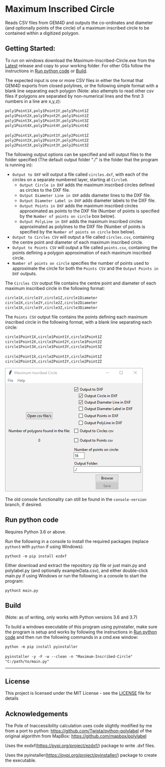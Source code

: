 # Maximum Inscribed Circle

Reads CSV files from GEM4D and outputs the co-ordinates and diameter (and optionally points of the circle) of a maximum inscribed circle to be contained within a digitized polygon.


## Getting Started:

To run on windows download the Maximum-Inscribed-Circle.exe from the [Latest](https://github.com/Archer4499/Maximum-Inscribed-Circle/releases/latest) release and copy to your working folder. For other OSs follow the instructions in [Run python code](#Run-python-code) or [Build](#Build).

The expected input is one or more CSV files in either the format that GEM4D exports from closed polylines, or the following simple format with a blank line separating each polygon (Note: also attempts to read other csv files if polygons are separated by non-numerical lines and the first 3 numbers in a line are x,y,z):
```
poly1Point1X,poly1Point1Y,poly1Point1Z
poly1Point2X,poly1Point2Y,poly1Point2Z
poly1Point3X,poly1Point3Y,poly1Point3Z
poly1Point4X,poly1Point4Y,poly1Point4Z

poly2Point1X,poly2Point1Y,poly2Point1Z
poly2Point2X,poly2Point2Y,poly2Point2Z
poly2Point3X,poly2Point3Y,poly2Point3Z
```

The following output options can be specified and will output files to the folder specified (The default output folder "./" is the folder that the program is running in):
* `Output to DXF` will output a file called `circles.dxf`, with each of the circles on a separate numbered layer, starting at `Circle0`.
    * `Output Circle in DXF` adds the maximum inscribed circles defined as circles to the DXF file.
    * `Output Diameter Line in DXF` adds diameter lines to the DXF file.
    * `Output Diameter Label in DXF` adds diameter labels to the DXF file.
    * `Output Points in DXF` adds the maximum inscribed circles approximated as points to the DXF file (Number of points is specified by the `Number of points on circle` box below).
    * `Output PolyLine in DXF` adds the maximum inscribed circles approximated as polylines to the DXF file (Number of points is specified by the `Number of points on circle` box below).
* `Output to Circles CSV` will output a file called `circles.csv`, containing the centre point and diameter of each maximum inscribed circle.
* `Output to Points CSV` will output a file called `points.csv`, containing the points defining a polygon approximation of each maximum inscribed circle.
* `Number of points on circle` specifies the number of points used to approximate the circle for both the `Points CSV` and the `Output Points in DXF` outputs.

The `Circles CSV` output file contains the centre point and diameter of each maximum inscribed circle in the following format:
```
circle1X,circle1Y,circle1Z,circle1Diameter
circle2X,circle2Y,circle2Z,circle2Diameter
circle3X,circle3Y,circle3Z,circle3Diameter
```

The `Points CSV` output file contains the points defining each maximum inscribed circle in the following format, with a blank line separating each circle:
```
circle1Point1X,circle1Point1Y,circle1Point1Z
circle1Point2X,circle1Point2Y,circle1Point2Z
circle1Point3X,circle1Point3Y,circle1Point3Z

circle2Point1X,circle2Point1Y,circle2Point1Z
circle2Point2X,circle2Point2Y,circle2Point2Z
```

![Alt text](/screenshot.png?raw=true "Screenshot of program")

The old console functionality can still be found in the `console-version` branch, if desired.


## Run python code

Requires Python 3.6 or above.

Run the following in a console to install the required packages (replace `python3` with `python` if using Windows):
```
python3 -m pip install ezdxf
```

Either download and extract the repository zip file or just main.py and polylabel.py (and optionally exampleData.csv), and either double-click main.py if using Windows or run the following in a console to start the program:
```
python3 main.py
```

## Build

(Note: as of writing, only works with Python versions 3.6 and 3.7)

To build a windows executable of this program using pyinstaller, make sure the program is setup and works by following the instructions in [Run python code](#Run-python-code) and then run the following commands in a cmd.exe window:
```
python -m pip install pyinstaller

pyinstaller -y -F -w --clean -n "Maximum-Inscribed-Circle"  "C:/path/to/main.py"
```

---
## License

This project is licensed under the MIT License - see the [LICENSE](LICENSE) file for details

## Acknowledgements

The Pole of Inaccessibility calculation uses code slightly modified by me from a port to python: https://github.com/Twista/python-polylabel of the original algorithm from MapBox: https://github.com/mapbox/polylabel

Uses the exdxf(https://pypi.org/project/ezdxf/) package to write .dxf files.

Uses the pyinstaller(https://pypi.org/project/pyinstaller/) package to create the executable.
